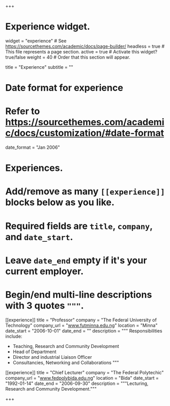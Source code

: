 +++
# Experience widget.
widget = "experience"  # See https://sourcethemes.com/academic/docs/page-builder/
headless = true  # This file represents a page section.
active = true  # Activate this widget? true/false
weight = 40  # Order that this section will appear.

title = "Experience"
subtitle = ""

# Date format for experience
#   Refer to https://sourcethemes.com/academic/docs/customization/#date-format
date_format = "Jan 2006"

# Experiences.
#   Add/remove as many `[[experience]]` blocks below as you like.
#   Required fields are `title`, `company`, and `date_start`.
#   Leave `date_end` empty if it's your current employer.
#   Begin/end multi-line descriptions with 3 quotes `"""`.
[[experience]]
  title = "Professor"
  company = "The Federal University of Technology"
  company_url = "www.futminna.edu.ng"
  location = "Minna"
  date_start = "2006-10-01"
  date_end = ""
  description = """
  Responsibilities include:
  
  * Teaching, Research and Community Development
  * Head of Department
  * Director and industrial Liaison Officer
  * Consultancies, Networking and Collaborations
  """

[[experience]]
  title = "Chief Lecturer"
  company = "The Federal Polytechic"
  company_url = "www.fedpolybida.edu.ng"
  location = "Bida"
  date_start = "1992-01-14"
  date_end = "2006-09-30"
  description = """Lecturing, Research and Community Development."""
  
+++
